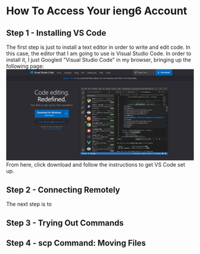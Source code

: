 # How To Access Your ieng6 Account 
## Step 1 - Installing VS Code
The first step is just to install a text editor in order to write and edit code. In this case, the editor that I am going to use is Visual Studio Code. In order to install it, I just Googled "Visual Studio Code" in my browser, bringing up the following page: 
![Image](vs-code.png)
From here, click download and follow the instructions to get VS Code set up. 

## Step 2 - Connecting Remotely
The next step is to 

## Step 3 - Trying Out Commands

## Step 4 - scp Command: Moving Files